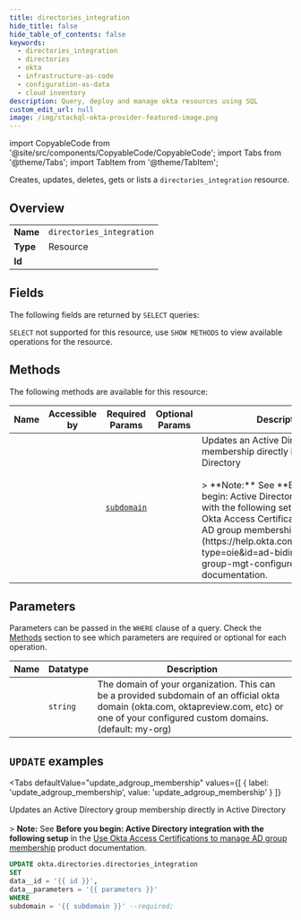 ```yaml
--- 
title: directories_integration
hide_title: false
hide_table_of_contents: false
keywords:
  - directories_integration
  - directories
  - okta
  - infrastructure-as-code
  - configuration-as-data
  - cloud inventory
description: Query, deploy and manage okta resources using SQL
custom_edit_url: null
image: /img/stackql-okta-provider-featured-image.png
---
```


import CopyableCode from '@site/src/components/CopyableCode/CopyableCode';
import Tabs from '@theme/Tabs';
import TabItem from '@theme/TabItem';

Creates, updates, deletes, gets or lists a <code>directories_integration</code> resource.

## Overview
<table><tbody>
<tr><td><b>Name</b></td><td><code>directories_integration</code></td></tr>
<tr><td><b>Type</b></td><td>Resource</td></tr>
<tr><td><b>Id</b></td><td><CopyableCode code="okta.directories.directories_integration" /></td></tr>
</tbody></table>

## Fields

The following fields are returned by `SELECT` queries:

`SELECT` not supported for this resource, use `SHOW METHODS` to view available operations for the resource.


## Methods

The following methods are available for this resource:

<table>
<thead>
    <tr>
    <th>Name</th>
    <th>Accessible by</th>
    <th>Required Params</th>
    <th>Optional Params</th>
    <th>Description</th>
    </tr>
</thead>
<tbody>
<tr>
    <td><a href="#update_adgroup_membership"><CopyableCode code="update_adgroup_membership" /></a></td>
    <td><CopyableCode code="update" /></td>
    <td><a href="#parameter-subdomain"><code>subdomain</code></a></td>
    <td></td>
    <td>Updates an Active Directory group membership directly in Active Directory<br /><br />&gt; **Note:** See **Before you begin: Active Directory integration with the following setup** in the [Use Okta Access Certifications to manage AD group membership](https://help.okta.com/okta_help.htm?type=oie&id=ad-bidirectional-group-mgt-configure) product documentation.</td>
</tr>
</tbody>
</table>

## Parameters

Parameters can be passed in the `WHERE` clause of a query. Check the [Methods](#methods) section to see which parameters are required or optional for each operation.

<table>
<thead>
    <tr>
    <th>Name</th>
    <th>Datatype</th>
    <th>Description</th>
    </tr>
</thead>
<tbody>
<tr id="parameter-subdomain">
    <td><CopyableCode code="subdomain" /></td>
    <td><code>string</code></td>
    <td>The domain of your organization. This can be a provided subdomain of an official okta domain (okta.com, oktapreview.com, etc) or one of your configured custom domains. (default: my-org)</td>
</tr>
</tbody>
</table>

## `UPDATE` examples

<Tabs
    defaultValue="update_adgroup_membership"
    values={[
        { label: 'update_adgroup_membership', value: 'update_adgroup_membership' }
    ]}
>
<TabItem value="update_adgroup_membership">

Updates an Active Directory group membership directly in Active Directory<br /><br />&gt; **Note:** See **Before you begin: Active Directory integration with the following setup** in the [Use Okta Access Certifications to manage AD group membership](https://help.okta.com/okta_help.htm?type=oie&id=ad-bidirectional-group-mgt-configure) product documentation.

```sql
UPDATE okta.directories.directories_integration
SET 
data__id = '{{ id }}',
data__parameters = '{{ parameters }}'
WHERE 
subdomain = '{{ subdomain }}' --required;
```
</TabItem>
</Tabs>
